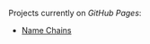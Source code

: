 Projects currently on _GitHub Pages_:
* [Name Chains](https://arya-muralidharan.github.io/name-chains/)
